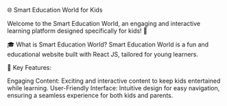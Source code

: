 🌐 Smart Education World for Kids

Welcome to the Smart Education World, an engaging and interactive learning platform designed specifically for kids! 🚀

🎓 What is Smart Education World?
Smart Education World is a fun and educational website built with React JS, tailored for young learners.

🚀 Key Features:

Engaging Content: Exciting and interactive content to keep kids entertained while learning.
User-Friendly Interface: Intuitive design for easy navigation, ensuring a seamless experience for both kids and parents.
